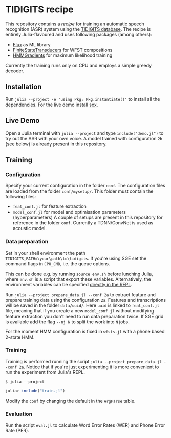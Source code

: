 # TIDIGITS recipe

This repository contains a _recipe_ for training an automatic speech recognition (ASR) system using the [TIDIGITS database](https://catalog.ldc.upenn.edu/LDC93S10).
The recipe is entirely Julia-flavoured and uses following packages (among others):
* [Flux](https://github.com/FluxML/Flux.jl) as ML library
* [FiniteStateTransducers](https://github.com/idiap/FiniteStateTransducers.jl) for WFST compositions
* [HMMGradients](https://github.com/idiap/HMMGradients.jl) for maximum likelihood training

Currently the training runs only on CPU and employs a simple greedy decoder.

## Installation

Run `julia --project -e 'using Pkg; Pkg.instantiate()'` to install all the dependencies.
For the live demo install [sox](http://sox.sourceforge.net/).

## Live Demo

Open a Julia terminal with `julia --project` and type `include("demo.jl")` to try out the ASR with your own voice. A model trained with configuration `2b` (see below) is already present in this repository. 

## Training

### Configuration

Specify your current configuration in the folder `conf`.
The configuration files are loaded from the folder `conf/mysetup/`.
This folder must contain the following files:
* `feat_conf.jl` for feature extraction
* `model_conf.jl` for model and optimisation parameters (hyperparameters)
A couple of setups are present in this repository for reference in the folder `conf`.
Currently a TDNN/ConvNet is used as acoustic model.

### Data preparation

Set in your shell environment the path `TIDIGITS_PATH=\your\path\to\tidigits`.
If you're using SGE set the command flags in `CPU_CMD`, i.e. the queue options.

This can be done e.g. by running `source env.sh` before lunching Julia, where `env.sh` is a script that export these variables. 
Alternatively, the environment variables can be specified [directly in the REPL](https://docs.julialang.org/en/v1/manual/environment-variables/). 

Run `julia --project prepare_data.jl --conf 2a` to extract feature and prepare training data using the configuration `2a`.
Features and transcriptions will be saved in the folder `data/uuid/`.
Here `uuid` is linked to `feat_conf.jl` file, meaning that if you create a new `model_conf.jl` without modifying feature extraction you don't need to run data preparation twice. 
If SGE grid is available add the flag `--nj N` to split the work into `N` jobs.

For the moment HMM configuration is fixed in `wfsts.jl` with a phone based 2-state HMM.

### Training

Training is performed running the script `julia --project prepare_data.jl --conf 2a`.
Notice that if you're just experimenting it is more convenient to run the experiment from Julia's REPL.
```julia
$ julia --project

julia> include("train.jl")

```
Modify the `conf` by changing the default in the `ArgParse` table.

### Evaluation

Run the script `eval.jl` to calculate Word Error Rates (WER) and Phone Error Rate (PER).
